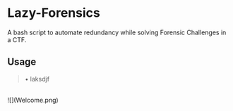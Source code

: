 # Lazy-Forensics
A bash script to automate redundancy while solving Forensic Challenges in a CTF.

## Usage
>• laksdjf
<br>
![](Welcome.png)
